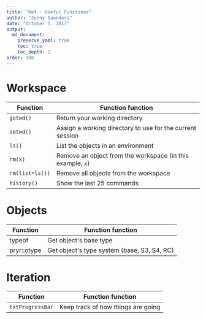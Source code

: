 ```yaml
---
title: "Ref - Useful Functions"
author: "Jonny Saunders"
date: "October 5, 2017"
output: 
  md_document:
    preserve_yaml: true
    toc: true
    toc_depth: 2
order: 100
---
```


# Workspace

Function | Function function
---------- | ----------
`getwd()`  | Return your working directory
`setwd()`  | Assign a working directory to use for the current session
`ls()`     | List the objects in an environment
`rm(x)`     | Remove an object from the workspace (in this example, `x`)
`rm(list=ls())` | Remove all objects from the workspace
`history()` | Show the last 25 commands


# Objects
Function | Function function
---------- | ----------
typeof | Get object's base type
pryr::otype | Get object's type system (base, S3, S4, RC)

# Iteration

Function | Function function
--------- | ------------
`txtProgressBar` | Keep track of how things are going

